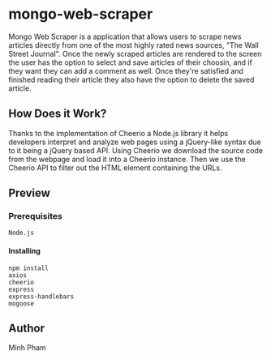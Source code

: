 # mongo-web-scraper

Mongo Web Scraper is a application that allows users to scrape news articles directly from one of the most highly rated news sources, "The Wall Street Journal". Once the newly scraped articles are rendered to the screen the user has the option to select and save articles of their choosin, and if they want they can add a comment as well. Once they're satisfied and finished reading their article they also have the option to delete the saved article.

## How Does it Work?

Thanks to the implementation of Cheerio a Node.js library it helps developers interpret and analyze web pages using a jQuery-like syntax due to it being a jQuery based API. Using Cheerio we download the source code from the webpage and load it into a Cheerio instance. Then we use the Cheerio API to filter out the HTML element containing the URLs.

## Preview

### Prerequisites 

```
Node.js
```

#### Installing

```
npm install
axios
cheerio
express
express-handlebars
mogoose
```

## Author

Minh Pham
